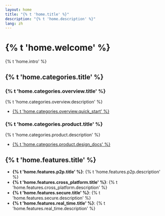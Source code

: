 ```yaml
---
layout: home
title: "{% t 'home.title' %}"
description: "{% t 'home.description' %}"
lang: zh
---
```


# {% t 'home.welcome' %}

{% t 'home.intro' %}

## {% t 'home.categories.title' %}

### {% t 'home.categories.overview.title' %}
{% t 'home.categories.overview.description' %}
- [{% t 'home.categories.overview.quick_start' %}](docs/overview/)

### {% t 'home.categories.product.title' %}
{% t 'home.categories.product.description' %}
- [{% t 'home.categories.product.design_docs' %}](docs/product/)

## {% t 'home.features.title' %}

- **{% t 'home.features.p2p.title' %}**: {% t 'home.features.p2p.description' %}
- **{% t 'home.features.cross_platform.title' %}**: {% t 'home.features.cross_platform.description' %}
- **{% t 'home.features.secure.title' %}**: {% t 'home.features.secure.description' %}
- **{% t 'home.features.real_time.title' %}**: {% t 'home.features.real_time.description' %}